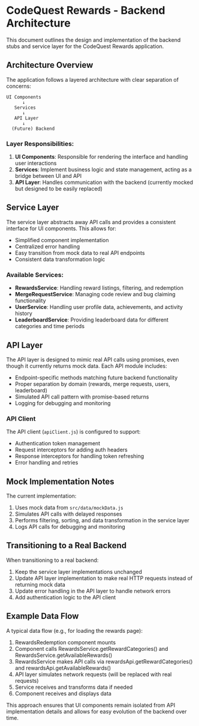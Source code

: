 # CodeQuest Rewards - Backend Architecture

This document outlines the design and implementation of the backend stubs and service layer for the CodeQuest Rewards application.

## Architecture Overview

The application follows a layered architecture with clear separation of concerns:

```
UI Components
      ↓
   Services
      ↓
   API Layer
      ↓
  (Future) Backend
```

### Layer Responsibilities:

1. **UI Components**: Responsible for rendering the interface and handling user interactions
2. **Services**: Implement business logic and state management, acting as a bridge between UI and API
3. **API Layer**: Handles communication with the backend (currently mocked but designed to be easily replaced)

## Service Layer

The service layer abstracts away API calls and provides a consistent interface for UI components. This allows for:

- Simplified component implementation
- Centralized error handling
- Easy transition from mock data to real API endpoints
- Consistent data transformation logic

### Available Services:

- **RewardsService**: Handling reward listings, filtering, and redemption
- **MergeRequestService**: Managing code review and bug claiming functionality
- **UserService**: Handling user profile data, achievements, and activity history
- **LeaderboardService**: Providing leaderboard data for different categories and time periods

## API Layer

The API layer is designed to mimic real API calls using promises, even though it currently returns mock data. Each API module includes:

- Endpoint-specific methods matching future backend functionality
- Proper separation by domain (rewards, merge requests, users, leaderboard)
- Simulated API call pattern with promise-based returns
- Logging for debugging and monitoring

### API Client

The API client (`apiClient.js`) is configured to support:

- Authentication token management
- Request interceptors for adding auth headers
- Response interceptors for handling token refreshing
- Error handling and retries

## Mock Implementation Notes

The current implementation:

1. Uses mock data from `src/data/mockData.js`
2. Simulates API calls with delayed responses
3. Performs filtering, sorting, and data transformation in the service layer
4. Logs API calls for debugging and monitoring

## Transitioning to a Real Backend

When transitioning to a real backend:

1. Keep the service layer implementations unchanged
2. Update API layer implementation to make real HTTP requests instead of returning mock data
3. Update error handling in the API layer to handle network errors
4. Add authentication logic to the API client

## Example Data Flow

A typical data flow (e.g., for loading the rewards page):

1. RewardsRedemption component mounts
2. Component calls RewardsService.getRewardCategories() and RewardsService.getAvailableRewards()
3. RewardsService makes API calls via rewardsApi.getRewardCategories() and rewardsApi.getAvailableRewards()
4. API layer simulates network requests (will be replaced with real requests)
5. Service receives and transforms data if needed
6. Component receives and displays data

This approach ensures that UI components remain isolated from API implementation details and allows for easy evolution of the backend over time.

